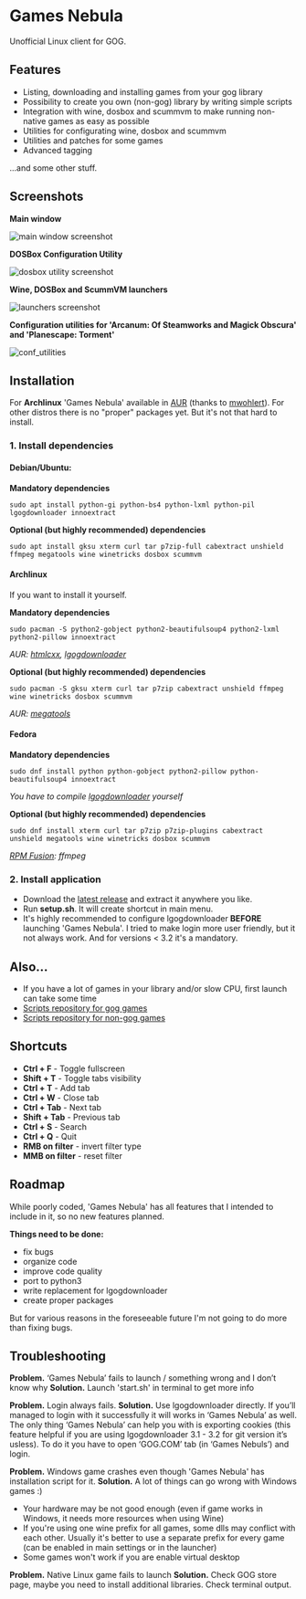 # Games Nebula
Unofficial Linux client for GOG.

## Features
- Listing, downloading and installing games from your gog library
- Possibility to create you own (non-gog) library by writing simple scripts
- Integration with wine, dosbox and scummvm to make running non-native games as easy as possible
- Utilities for configurating wine, dosbox and scummvm
- Utilities and patches for some games
- Advanced tagging

...and some other stuff.

## Screenshots
**Main window**

![main window screenshot](https://raw.githubusercontent.com/yancharkin/games_nebula/master/images/screenshots/main_window.jpg  "Main window")

**DOSBox Configuration Utility**

![dosbox utility screenshot](https://raw.githubusercontent.com/yancharkin/games_nebula/master/images/screenshots/dosbox_utility.jpg  "DOSBox Configuration Utility")

**Wine, DOSBox and ScummVM launchers**

![launchers screenshot](https://raw.githubusercontent.com/yancharkin/games_nebula/master/images/screenshots/launchers.png  "Launchers")

**Configuration utilities for 'Arcanum: Of Steamworks and Magick Obscura' and 'Planescape: Torment'**

![conf_utilities](https://raw.githubusercontent.com/yancharkin/games_nebula/master/images/screenshots/conf_utilities.png  "Configuration Utilities")

## Installation
For **Archlinux** 'Games Nebula' available in [AUR](https://aur.archlinux.org/packages/games_nebula/) (thanks to [mwohlert](https://github.com/mwohlert)). For other distros there is no "proper" packages yet. But it's not that hard to install.
### 1. Install dependencies

#### Debian/Ubuntu:

**Mandatory dependencies**

    sudo apt install python-gi python-bs4 python-lxml python-pil lgogdownloader innoextract

**Optional (but highly recommended) dependencies**

    sudo apt install gksu xterm curl tar p7zip-full cabextract unshield ffmpeg megatools wine winetricks dosbox scummvm
    
#### Archlinux
If you want to install it yourself.

**Mandatory dependencies**

    sudo pacman -S python2-gobject python2-beautifulsoup4 python2-lxml python2-pillow innoextract

*AUR: [htmlcxx](https://aur.archlinux.org/packages/htmlcxx/), [lgogdownloader](https://aur.archlinux.org/packages/lgogdownloader/)*

**Optional (but highly recommended) dependencies**

    sudo pacman -S gksu xterm curl tar p7zip cabextract unshield ffmpeg wine winetricks dosbox scummvm
    
*AUR: [megatools](https://aur.archlinux.org/packages/megatools/)*

#### Fedora

**Mandatory dependencies**

    sudo dnf install python python-gobject python2-pillow python-beautifulsoup4 innoextract

*You have to compile [lgogdownloader](https://github.com/Sude-/lgogdownloader) yourself*

**Optional (but highly recommended) dependencies**

    sudo dnf install xterm curl tar p7zip p7zip-plugins cabextract unshield megatools wine winetricks dosbox scummvm

*[RPM Fusion](https://rpmfusion.org/): ffmpeg*

### 2. Install application
- Download the [latest release](https://github.com/yancharkin/games_nebula/releases) and extract it anywhere you like.
- Run **setup.sh**. It will create shortcut in main menu.
- It's highly recommended to configure lgogdownloader **BEFORE** launching 'Games Nebula'. I tried to make login more user friendly, but it not always work. And for versions < 3.2 it's a mandatory.

## Also...
- If you have a lot of games in your library and/or slow CPU, first launch can take some time
- [Scripts repository for gog games](https://github.com/yancharkin/games_nebula_goglib_scripts)
- [Scripts repository for non-gog games](https://github.com/yancharkin/games_nebula_mylib_scripts)

## Shortcuts
- **Ctrl + F** - Toggle fullscreen
- **Shift + T** - Toggle tabs visibility
- **Ctrl + T** - Add tab
- **Ctrl + W** - Close tab
- **Ctrl + Tab** - Next tab
- **Shift + Tab** - Previous tab
- **Ctrl + S** - Search
- **Ctrl + Q** - Quit
- **RMB on filter** - invert filter type
- **MMB on filter** - reset filter

## Roadmap
While poorly coded, 'Games Nebula' has all features that I intended to include in it, so no new features planned.

**Things need to be done:**
- fix bugs
- organize code
- improve code quality
- port to python3
- write replacement for lgogdownloader
- create proper packages

But for various reasons in the foreseeable future I'm not going to do more than fixing bugs.

## Troubleshooting
**Problem.** ‘Games Nebula’ fails to launch / something wrong and I don’t know why
**Solution.** Launch 'start.sh' in terminal to get more info

**Problem.** Login always fails.
**Solution.** Use lgogdownloader directly. If you’ll managed to login with it successfully it will works in ‘Games Nebula’ as well. The only thing ‘Games Nebula’ can help you with is exporting cookies (this feature helpful if you are using lgogdownloader 3.1 - 3.2 for git version it’s usless). To do it you have to open ‘GOG.COM’ tab (in ‘Games Nebuls’) and login.

**Problem.** Windows game crashes even though 'Games Nebula' has installation script for it.
**Solution.** A lot of things can go wrong with Windows games :)
- Your hardware may be not good enough (even if game works in Windows, it needs more resources when using Wine)
- If you're using one wine prefix for all games, some dlls may conflict with each other. Usually it's better to use a separate prefix for every game (can be enabled in main settings or in the launcher)
- Some games won't  work if you are enable virtual desktop

**Problem.** Native Linux game fails to launch
**Solution.** Check GOG store page, maybe you need to install additional libraries. Check terminal output.
